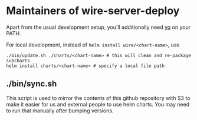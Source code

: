 # Maintainers of wire-server-deploy

Apart from the usual development setup, you'll additionally need [yq](https://github.com/mikefarah/yq) on your PATH.

For local development, instead of `helm install wire/<chart-name>`, use

```
./bin/update.sh ./charts/<chart-name> # this will clean and re-package subcharts
helm install charts/<chart-name> # specify a local file path
```

## ./bin/sync.sh

This script is used to mirror the contents of this github repository with S3 to make it easier for us and external people to use helm charts. You may need to run that manually after bumping versions.
